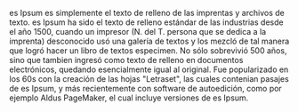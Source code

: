  es Ipsum es simplemente el texto de relleno de las 
 imprentas y archivos de texto. es Ipsum ha sido el texto
  de relleno estándar de las industrias desde el año 1500, 
  cuando un impresor (N. del T. persona que se dedica a la
   imprenta) desconocido usó una galería de textos y los 
   mezcló de tal manera que logró hacer un libro de textos
   especimen. No sólo sobrevivió 500 años, sino que tambien 
   ingresó como texto de relleno en documentos electrónicos, 
   quedando esencialmente igual al original. Fue 
   popularizado en los 60s con la creación de las hojas 
   "Letraset", las cuales contenian pasajes de es Ipsum, 
   y más recientemente con software de autoedición, como por 
   ejemplo Aldus PageMaker, el cual incluye versiones de 
   es Ipsum.

